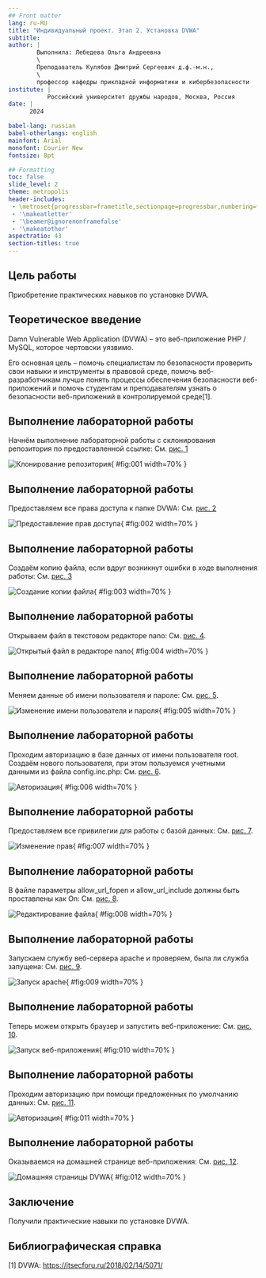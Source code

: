 ```yaml
---
## Front matter
lang: ru-RU
title: "Индивидуальный проект. Этап 2. Установка DVWA" 
subtitle: 
author: |
        Выполнила: Лебедева Ольга Андреевна
        \
        Преподаватель Кулябов Дмитрий Сергеевич д.ф.-м.н.,
        \ 
        профессор кафедры прикладной информатики и кибербезопасности
institute: |
           Российский университет дружбы народов, Москва, Россия
date: |
      2024

babel-lang: russian
babel-otherlangs: english
mainfont: Arial
monofont: Courier New
fontsize: 8pt

## Formatting
toc: false
slide_level: 2
theme: metropolis
header-includes: 
 - \metroset{progressbar=frametitle,sectionpage=progressbar,numbering=fraction}
 - '\makeatletter'
 - '\beamer@ignorenonframefalse'
 - '\makeatother'
aspectratio: 43
section-titles: true
---
```


## Цель работы

Приобретение практических навыков по установке DVWA.

## Теоретическое введение

Damn Vulnerable Web Application (DVWA) – это веб-приложение PHP / MySQL, которое чертовски уязвимо.

Его основная цель – помочь специалистам по безопасности проверить свои навыки и инструменты в правовой среде, помочь веб-разработчикам лучше понять процессы обеспечения безопасности веб-приложений и помочь студентам и преподавателям узнать о безопасности веб-приложений в контролируемой среде[1].

## Выполнение лабораторной работы

Начнём выполнение лабораторной работы c склонирования репозитория по предоставленной ссылке: Cм. [рис. 1](#fig:001)

![Клонирование репозитория](1.jpg){ #fig:001 width=70% }

## Выполнение лабораторной работы

Предоставляем все права доступа к папке DVWA: Cм. [рис. 2](#fig:002)

![Предоставление прав доступа](2.jpg){ #fig:002 width=70% }

## Выполнение лабораторной работы

Создаём копию файла, если вдруг возникнут ошибки в ходе выполнения работы: Cм. [рис. 3](#fig:003)

![Создание копии файла](3.jpg){ #fig:003 width=70% }  

## Выполнение лабораторной работы

Открываем файл в текстовом редакторе nano: Cм. [рис. 4](#fig:004). 

![Открытый файл в редакторе nano](4.jpg){ #fig:004 width=70% }

## Выполнение лабораторной работы

Меняем данные об имени пользователя и пароле: Cм. [рис. 5](#fig:005). 

![Изменение имени пользователя и пароля](5.jpg){ #fig:005 width=70% }

## Выполнение лабораторной работы

Проходим авторизацию в базе данных от имени пользователя root. Создаём нового пользователя, при этом пользуемся учетными данными из файла config.inc.php: Cм. [рис. 6](#fig:006).

![Авторизация](6.jpg){ #fig:006 width=70% }

## Выполнение лабораторной работы

Предоставляем все привилегии для работы с базой данных: Cм. [рис. 7](#fig:007).

![Изменение прав](7.jpg){ #fig:007 width=70% }

## Выполнение лабораторной работы

В файле параметры allow_url_fopen и allow_url_include должны быть проставлены как On: Cм. [рис. 8](#fig:008).

![Редактирование файла](8.jpg){ #fig:008 width=70% }

## Выполнение лабораторной работы

Запускаем службу веб-сервера apache и проверяем, была ли служба запущена: Cм. [рис. 9](#fig:009).

![Запуск apache](9.jpg){ #fig:009 width=70% }

## Выполнение лабораторной работы

Теперь можем открыть браузер и запустить веб-приложение: Cм. [рис. 10](#fig:010).

![Запуск веб-приложения](10.jpg){ #fig:010 width=70% }

## Выполнение лабораторной работы

Проходим авторизацию при помощи предложенных по умолчанию данных: Cм. [рис. 11](#fig:011).

![Авторизация](11.jpg){ #fig:011 width=70% }

## Выполнение лабораторной работы

Оказываемся на домашней странице веб-приложения: Cм. [рис. 12](#fig:012).

![Домашняя страницы DVWA](12.jpg){ #fig:012 width=70% }

## Заключение

Получили практические навыки по установке DVWA.

## Библиографическая справка 

[1] DVWA: https://itsecforu.ru/2018/02/14/5071/